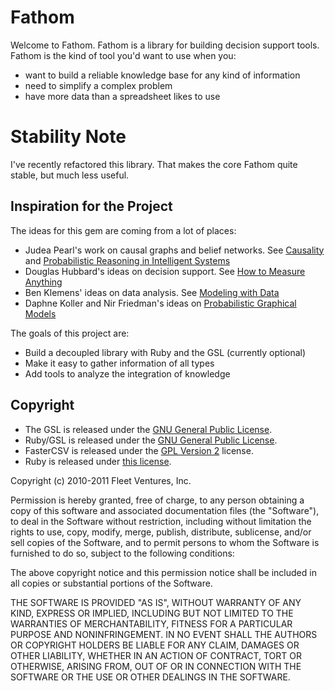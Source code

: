 Fathom
======

Welcome to Fathom.  Fathom is a library for building decision support tools.  Fathom is the kind of tool you'd want to use when you:

* want to build a reliable knowledge base for any kind of information
* need to simplify a complex problem
* have more data than a spreadsheet likes to use

Stability Note
==============

I've recently refactored this library.  That makes the core Fathom quite stable, but much less useful.  

Inspiration for the Project
---------------------------

The ideas for this gem are coming from a lot of places:

* Judea Pearl's work on causal graphs and belief networks.  See [Causality](http://www.amazon.com/Causality-Reasoning-Inference-Judea-Pearl/dp/052189560X/ref=sr_1_1?s=books&ie=UTF8&qid=1288840948&sr=1-1) and [Probabilistic Reasoning in Intelligent Systems](http://www.amazon.com/Probabilistic-Reasoning-Intelligent-Systems-Plausible/dp/1558604790/ref=ntt_at_ep_dpi_2)
* Douglas Hubbard's ideas on decision support.  See [How to Measure Anything](http://www.amazon.com/How-Measure-Anything-Intangibles-Business/dp/0470539399/ref=sr_1_1?ie=UTF8&qid=1288840870&sr=8-1)
* Ben Klemens' ideas on data analysis.  See [Modeling with Data](http://modelingwithdata.org/about_the_book.html)
* Daphne Koller and Nir Friedman's ideas on [Probabilistic Graphical Models](http://mitpress.mit.edu/catalog/item/default.asp?ttype=2&tid=11886)

The goals of this project are:

* Build a decoupled library with Ruby and the GSL (currently optional)
* Make it easy to gather information of all types
* Add tools to analyze the integration of knowledge

Copyright
---------

* The GSL is released under the [GNU General Public License](http://www.gnu.org/copyleft/gpl.html).
* Ruby/GSL is released under the [GNU General Public License](http://www.gnu.org/copyleft/gpl.html).
* FasterCSV is released under the [GPL Version 2](http://www.gnu.org/licenses/old-licenses/gpl-2.0.html) license.
* Ruby is released under [this license](http://www.ruby-lang.org/en/LICENSE.txt).

Copyright (c) 2010-2011 Fleet Ventures, Inc.

Permission is hereby granted, free of charge, to any person obtaining
a copy of this software and associated documentation files (the
"Software"), to deal in the Software without restriction, including
without limitation the rights to use, copy, modify, merge, publish,
distribute, sublicense, and/or sell copies of the Software, and to
permit persons to whom the Software is furnished to do so, subject to
the following conditions:

The above copyright notice and this permission notice shall be
included in all copies or substantial portions of the Software.

THE SOFTWARE IS PROVIDED "AS IS", WITHOUT WARRANTY OF ANY KIND,
EXPRESS OR IMPLIED, INCLUDING BUT NOT LIMITED TO THE WARRANTIES OF
MERCHANTABILITY, FITNESS FOR A PARTICULAR PURPOSE AND
NONINFRINGEMENT. IN NO EVENT SHALL THE AUTHORS OR COPYRIGHT HOLDERS BE
LIABLE FOR ANY CLAIM, DAMAGES OR OTHER LIABILITY, WHETHER IN AN ACTION
OF CONTRACT, TORT OR OTHERWISE, ARISING FROM, OUT OF OR IN CONNECTION
WITH THE SOFTWARE OR THE USE OR OTHER DEALINGS IN THE SOFTWARE.